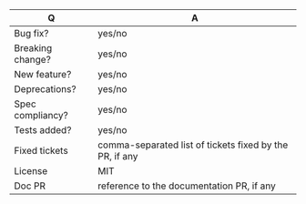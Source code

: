 <!--- 
Before making a PR please make sure to read our contributing guidlines 
https://github.com/babel/babel/blob/master/CONTRIBUTING.md
-->

| Q                 | A
| ----------------- | ---
| Bug fix?          | yes/no
| Breaking change?  | yes/no
| New feature?      | yes/no
| Deprecations?     | yes/no
| Spec compliancy?  | yes/no
| Tests added?      | yes/no
| Fixed tickets     | comma-separated list of tickets fixed by the PR, if any
| License           | MIT
| Doc PR            | reference to the documentation PR, if any

<!-- Describe your changes below in as much detail as possible -->
